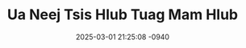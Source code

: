 ---
layout: movie-video-data
date: 2025-03-01 21:25:08 -0940
categories: movie

# Site Attributes
title: "Ua Neej Tsis Hlub Tuag Mam Hlub"
permalink: "/movie/Ua_Neej_Tsis_Hlub_Tuag_Mam_Hlub"

# Movie Attributes
synopsis: "Daim movie no yog ib daim ua txog ib nkawm niam txiv ua sib hlub heev nkawv kuj nrog luag muaj me tub me nyuam tiam sis thaum ua neeg nyob tej me nyuam tsis hlub nkawv li thaum tsis muaj nkawv lawm cov me nyuam mam yuav ub yuav no mus rau noj. Peb ua neeg nyob yuav tsum hlub thaum tseem muaj txoj sia txhob tos tuag lawm mam hlub lawv sawv tsis tau los noj lawm. Daim no ua tau tu siab, lom zem thiab zoo saib heev. "
producer: ""
director: "Teem Xyooj"
writer: ""
video_link: "https://youtu.be/MBpq_wjUgXs?si=L9UipkffjBee0ZUM"
genre: "Drama Comedy"
year: "2015"
release_type: "DVD"
storage: "Center for Hmong Studies"
thumbnail: "/assets/images/movie_thumbnails/Ua Neej Tsis Hlub Tuag Mam Hlub.jpeg"
publishing_company: "Hmong International Films"

# Sequels + Parts
base_movie: ""
total_parts: 
sequel: ""

# Movie Cast
cast:
- name: "Teem Xyooj"
- name: "Nkauj Zoo Vwj"
- name: "KabNtsais Tsab"
- name: "Tsab Ham"
- name: "Ntxawm Lauj"
- name: "Me Yaj"
- name: "KoobHuaj Thoj"
- name: "Yis Vwj"
---